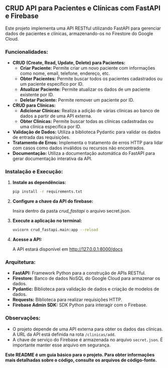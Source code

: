 ## CRUD API para Pacientes e Clínicas com FastAPI e Firebase

Este projeto implementa uma API RESTful utilizando FastAPI para gerenciar dados de pacientes e clínicas, armazenando-os no Firestore do Google Cloud.

### Funcionalidades:

* **CRUD (Create, Read, Update, Delete) para Pacientes:**
    * **Criar Paciente:** Permite criar um novo paciente com informações como nome, email, telefone, endereço, etc.
    * **Obter Pacientes:** Permite buscar todos os pacientes cadastrados ou um paciente específico por ID.
    * **Atualizar Paciente:** Permite atualizar os dados de um paciente existente por ID.
    * **Deletar Paciente:** Permite remover um paciente por ID.
* **CRUD para Clínicas:**
    * **Adicionar Clínicas:** Realiza a adição de várias clínicas ao banco de dados a partir de uma API externa.
    * **Obter Clínicas:** Permite buscar todas as clínicas cadastradas ou uma clínica específica por ID.
* **Validação de Dados:** Utiliza a biblioteca Pydantic para validar os dados de entrada das requisições.
* **Tratamento de Erros:** Implementa o tratamento de erros HTTP para lidar com casos como dados inválidos ou recursos não encontrados.
* **Documentação:** Utiliza a documentação automática do FastAPI para gerar documentação interativa da API.

### Instalação e Execução:
1. **Instale as dependências:**
   ```bash
   pip install -r requirements.txt
2. **Configure a chave da API do firebase:**
   
    Insira dentro da pasta _crud_fastapi_ o arquivo secret.json.
3. **Execute a aplicação no terminal:**
   ```bash
   uvicorn crud_fastapi.main:app --reload

4. **Acesse a API:**

    A API estará disponível em http://127.0.0.1:8000/docs

### Arquitetura:
  * **FastAPI:** Framework Python para a construção de APIs RESTful.
  * **Firestore:** Banco de dados NoSQL do Google Cloud para armazenar os dados.
  * **Pydantic:** Biblioteca para validação de dados e criação de modelos de dados.
  * **Requests:** Biblioteca para realizar requisições HTTP.
  * **Firebase Admin SDK:** SDK Python para interagir com o Firebase.

### Observações:

* O projeto depende de uma API externa para obter os dados das clínicas. A URL da API está definida na rota `/clinicas/add`.
* A chave de serviço do Firebase é armazenada no arquivo `secret.json`. É importante manter esse arquivo em segurança.

**Este README é um guia básico para o projeto. Para obter informações mais detalhadas sobre o código, consulte os arquivos de código-fonte.**
